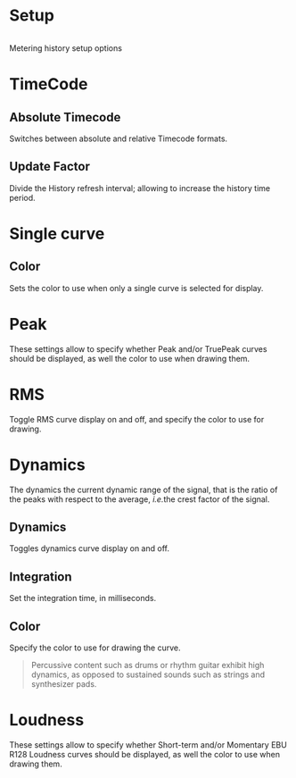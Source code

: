 # Setup
<image name="MeterHistorySetup"
filename="C:\Sources\Flux\FluxtAnalyzer\Software\FluxTAnalyzer\Documents\graphics\Cropped\MeteringHistory\MeterHistorySetup.png"></image>

<link type="document" target="Metering">Metering</link>
history setup options

# TimeCode

## Absolute Timecode
Switches between absolute and relative Timecode formats.

## Update Factor
Divide the History refresh interval; allowing to increase the
history time period.

# Single curve

## Color
Sets the color to use when only a single curve is selected for display.

# Peak
These settings allow to specify whether Peak and/or TruePeak curves should be displayed, as well
the color to use when drawing them.

# RMS
Toggle RMS curve display on and off, and specify the color to use for drawing.

# Dynamics
The dynamics the current dynamic range of the signal, that is the ratio of the peaks with respect
to the average, <i>i.e.</i>the crest factor of the signal.

## Dynamics
Toggles
dynamics curve display on and off.

## Integration
Set the integration time, in
milliseconds.

## Color
Specify the color to use for drawing the curve.

> Percussive content such as drums or rhythm guitar exhibit high dynamics, as opposed to
sustained sounds such as strings and synthesizer pads.

# Loudness
These settings allow to specify whether Short-term and/or Momentary EBU R128 Loudness curves
should be displayed, as well the color to use when drawing them.


